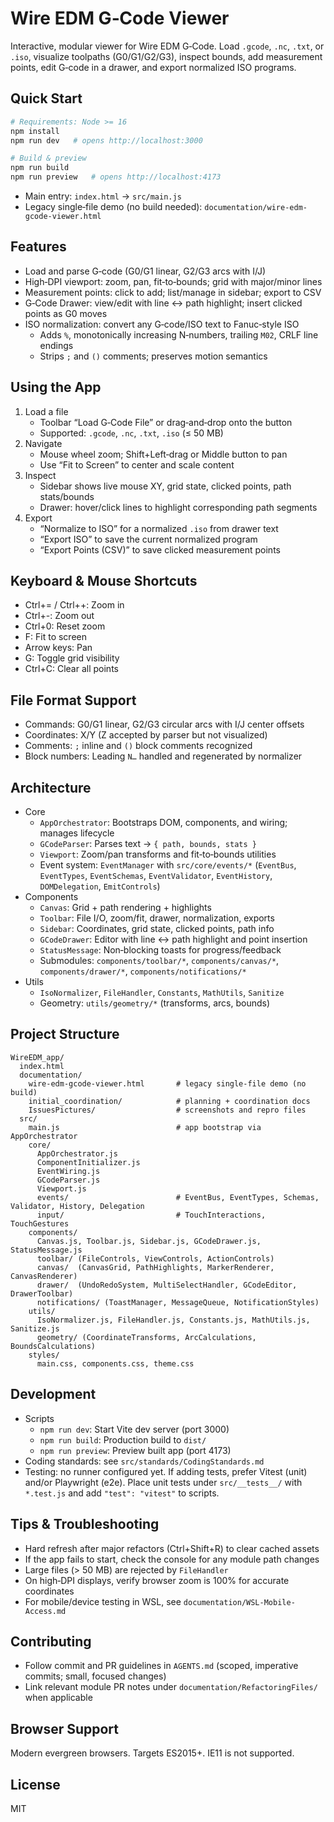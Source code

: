 # Wire EDM G‑Code Viewer

Interactive, modular viewer for Wire EDM G‑Code. Load `.gcode`, `.nc`, `.txt`, or `.iso`, visualize toolpaths (G0/G1/G2/G3), inspect bounds, add measurement points, edit G‑code in a drawer, and export normalized ISO programs.

## Quick Start

```bash
# Requirements: Node >= 16
npm install
npm run dev   # opens http://localhost:3000

# Build & preview
npm run build
npm run preview   # opens http://localhost:4173
```

- Main entry: `index.html` → `src/main.js`
- Legacy single‑file demo (no build needed): `documentation/wire-edm-gcode-viewer.html`

## Features

- Load and parse G‑code (G0/G1 linear, G2/G3 arcs with I/J)
- High‑DPI viewport: zoom, pan, fit‑to‑bounds; grid with major/minor lines
- Measurement points: click to add; list/manage in sidebar; export to CSV
- G‑Code Drawer: view/edit with line ↔ path highlight; insert clicked points as G0 moves
- ISO normalization: convert any G‑code/ISO text to Fanuc‑style ISO
  - Adds `%`, monotonically increasing N‑numbers, trailing `M02`, CRLF line endings
  - Strips `;` and `()` comments; preserves motion semantics

## Using the App

1. Load a file
   - Toolbar “Load G‑Code File” or drag‑and‑drop onto the button
   - Supported: `.gcode`, `.nc`, `.txt`, `.iso` (≤ 50 MB)
2. Navigate
   - Mouse wheel zoom; Shift+Left‑drag or Middle button to pan
   - Use “Fit to Screen” to center and scale content
3. Inspect
   - Sidebar shows live mouse XY, grid state, clicked points, path stats/bounds
   - Drawer: hover/click lines to highlight corresponding path segments
4. Export
   - “Normalize to ISO” for a normalized `.iso` from drawer text
   - “Export ISO” to save the current normalized program
   - “Export Points (CSV)” to save clicked measurement points

## Keyboard & Mouse Shortcuts

- Ctrl+= / Ctrl++: Zoom in
- Ctrl+-: Zoom out
- Ctrl+0: Reset zoom
- F: Fit to screen
- Arrow keys: Pan
- G: Toggle grid visibility
- Ctrl+C: Clear all points

## File Format Support

- Commands: G0/G1 linear, G2/G3 circular arcs with I/J center offsets
- Coordinates: X/Y (Z accepted by parser but not visualized)
- Comments: `;` inline and `()` block comments recognized
- Block numbers: Leading `N…` handled and regenerated by normalizer

## Architecture

- Core
  - `AppOrchestrator`: Bootstraps DOM, components, and wiring; manages lifecycle
  - `GCodeParser`: Parses text → `{ path, bounds, stats }`
  - `Viewport`: Zoom/pan transforms and fit‑to‑bounds utilities
  - Event system: `EventManager` with `src/core/events/*` (`EventBus`, `EventTypes`, `EventSchemas`, `EventValidator`, `EventHistory`, `DOMDelegation`, `EmitControls`)
- Components
  - `Canvas`: Grid + path rendering + highlights
  - `Toolbar`: File I/O, zoom/fit, drawer, normalization, exports
  - `Sidebar`: Coordinates, grid state, clicked points, path info
  - `GCodeDrawer`: Editor with line ↔ path highlight and point insertion
  - `StatusMessage`: Non‑blocking toasts for progress/feedback
  - Submodules: `components/toolbar/*`, `components/canvas/*`, `components/drawer/*`, `components/notifications/*`
- Utils
  - `IsoNormalizer`, `FileHandler`, `Constants`, `MathUtils`, `Sanitize`
  - Geometry: `utils/geometry/*` (transforms, arcs, bounds)

## Project Structure

```
WireEDM_app/
  index.html
  documentation/
    wire-edm-gcode-viewer.html       # legacy single-file demo (no build)
    initial_coordination/            # planning + coordination docs
    IssuesPictures/                  # screenshots and repro files
  src/
    main.js                          # app bootstrap via AppOrchestrator
    core/
      AppOrchestrator.js
      ComponentInitializer.js
      EventWiring.js
      GCodeParser.js
      Viewport.js
      events/                        # EventBus, EventTypes, Schemas, Validator, History, Delegation
      input/                         # TouchInteractions, TouchGestures
    components/
      Canvas.js, Toolbar.js, Sidebar.js, GCodeDrawer.js, StatusMessage.js
      toolbar/ (FileControls, ViewControls, ActionControls)
      canvas/  (CanvasGrid, PathHighlights, MarkerRenderer, CanvasRenderer)
      drawer/  (UndoRedoSystem, MultiSelectHandler, GCodeEditor, DrawerToolbar)
      notifications/ (ToastManager, MessageQueue, NotificationStyles)
    utils/
      IsoNormalizer.js, FileHandler.js, Constants.js, MathUtils.js, Sanitize.js
      geometry/ (CoordinateTransforms, ArcCalculations, BoundsCalculations)
    styles/
      main.css, components.css, theme.css
```

## Development

- Scripts
  - `npm run dev`: Start Vite dev server (port 3000)
  - `npm run build`: Production build to `dist/`
  - `npm run preview`: Preview built app (port 4173)
- Coding standards: see `src/standards/CodingStandards.md`
- Testing: no runner configured yet. If adding tests, prefer Vitest (unit) and/or Playwright (e2e). Place unit tests under `src/__tests__/` with `*.test.js` and add `"test": "vitest"` to scripts.

## Tips & Troubleshooting

- Hard refresh after major refactors (Ctrl+Shift+R) to clear cached assets
- If the app fails to start, check the console for any module path changes
- Large files (> 50 MB) are rejected by `FileHandler`
- On high‑DPI displays, verify browser zoom is 100% for accurate coordinates
- For mobile/device testing in WSL, see `documentation/WSL-Mobile-Access.md`

## Contributing

- Follow commit and PR guidelines in `AGENTS.md` (scoped, imperative commits; small, focused changes)
- Link relevant module PR notes under `documentation/RefactoringFiles/` when applicable

## Browser Support

Modern evergreen browsers. Targets ES2015+. IE11 is not supported.

## License

MIT
